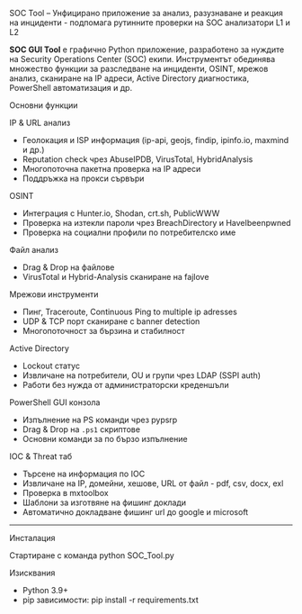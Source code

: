 SOC Tool – Унфицирано приложение за анализ, разузнаване и реакция на инциденти - подпомага рутинните проверки на SOC анализатори L1 и L2

**SOC GUI Tool** е графично Python приложение, разработено за нуждите на Security Operations Center (SOC) екипи. Инструментът обединява множество функции за разследване на инциденти, OSINT, мрежов анализ, сканиране на IP адреси, Active Directory диагностика, PowerShell автоматизация и др.

Основни функции

IP & URL анализ
- Геолокация и ISP информация (ip-api, geojs, findip, ipinfo.io, maxmind и др.)
- Reputation check чрез AbuseIPDB, VirusTotal, HybridAnalysis
- Многопоточна пакетна проверка на IP адреси
- Поддръжка на прокси сървъри

OSINT
- Интеграция с Hunter.io, Shodan, crt.sh, PublicWWW
- Проверка на изтекли пароли чрез BreachDirectory и HaveIbeenpwned
- Проверка на социални профили по потребителско име

Файл анализ
- Drag & Drop на файлове
- VirusTotal и Hybrid-Analysis сканиране на fajlove

Мрежови инструменти
- Пинг, Traceroute, Continuous Ping to multiple ip adresses
- UDP & TCP порт сканиране с banner detection
- Многопоточност за бързина и стабилност

Active Directory
- Lockout статус
- Извличане на потребители, OU и групи чрез LDAP (SSPI auth)
- Работи без нужда от администраторски креденшъли

PowerShell GUI конзола
- Изпълнение на PS команди чрез pypsrp
- Drag & Drop на `.ps1` скриптове
- Основни команди за по бързо изпълнение

IOC & Threat таб
- Търсене на информация по IOC
- Извличане на IP, домейни, хешове, URL от файл - pdf, csv, docx, exl
- Проверка в mxtoolbox
- Шаблони за изготвяне на фишинг доклади
- Автоматично докладване фишинг url до google и microsoft
---

Инсталация

Стартиране с команда python SOC_Tool.py

Изисквания

- Python 3.9+
- pip зависимости:
pip install -r requirements.txt
